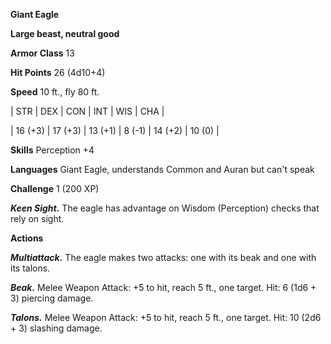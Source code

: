 **Giant Eagle**

**Large beast, neutral good**

**Armor Class** 13

**Hit Points** 26 (4d10+4)

**Speed** 10 ft., fly 80 ft.

|   STR   |   DEX   |   CON   |   INT   |   WIS   |   CHA   |
  
| 16 (+3) | 17 (+3) | 13 (+1) | 8 (-1) | 14 (+2) | 10 (0) |

**Skills** Perception +4

**Languages** Giant Eagle, understands Common and Auran but can't speak

**Challenge** 1 (200 XP)

***Keen Sight.*** The eagle has advantage on Wisdom (Perception) checks that rely on sight.

**Actions**

***Multiattack.*** The eagle makes two attacks: one with its beak and one with its talons.

***Beak.*** Melee Weapon Attack: +5 to hit, reach 5 ft., one target. Hit: 6 (1d6 + 3) piercing damage.

***Talons.*** Melee Weapon Attack: +5 to hit, reach 5 ft., one target. Hit: 10 (2d6 + 3) slashing damage.

